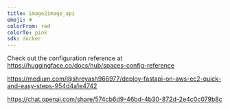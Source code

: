 ```yaml
---
title: image2image_api
emoji: 💗
colorFrom: red
colorTo: pink
sdk: docker
---
```


Check out the configuration reference at https://huggingface.co/docs/hub/spaces-config-reference

https://medium.com/@shreyash966977/deploy-fastapi-on-aws-ec2-quick-and-easy-steps-954d4a1e4742

https://chat.openai.com/share/574cb6d9-46bd-4b30-872d-2e4c0c079b8c
